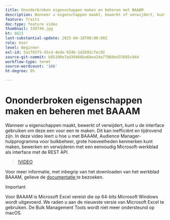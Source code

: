```yaml
---
title: Ononderbroken eigenschappen maken en beheren met BAAAM
description: Wanneer u eigenschappen maakt, bewerkt of verwijdert, kunt u de interface gebruiken om deze een voor een te maken. Dit kan inefficiënt en tijdrovend zijn. In deze video leert u hoe u met BAAAM, Audience Manager-hulpprogramma voor bulkbeheer, grote hoeveelheden kenmerken kunt maken, bewerken en verwijderen met een eenvoudig Microsoft-werkblad als interface met de REST API.
feature: Traits
doc-type: feature video
thumbnail: 330749.jpg
kt: 6621
last-substantial-update: 2025-04-18T00:00:00Z
role: User
level: Beginner
exl-id: 5a1fb5f5-45cd-4ede-924b-1d2b92cfec92
source-git-commit: b85100e7ad39468ba6bea2da77068ed37685c84d
workflow-type: tm+mt
source-wordcount: '166'
ht-degree: 0%

---
```


# Ononderbroken eigenschappen maken en beheren met BAAAM

Wanneer u eigenschappen maakt, bewerkt of verwijdert, kunt u de interface gebruiken om deze een voor een te maken. Dit kan inefficiënt en tijdrovend zijn. In deze video leert u hoe u met BAAAM, Audience Manager-hulpprogramma voor bulkbeheer, grote hoeveelheden kenmerken kunt maken, bewerken en verwijderen met een eenvoudig Microsoft-werkblad als interface met de REST API.

>[!VIDEO](https://video.tv.adobe.com/v/330749/?quality=12&learn=on)

Voor meer informatie, met inbegrip van het downloaden van het werkblad BAAAM, gelieve de [ documentatie ](https://experienceleague.adobe.com/docs/audience-manager/user-guide/reference/bulk-management-tools/bulk-management-intro.html?lang=nl-NL#reference) te bezoeken.

>[!IMPORTANT]
>
>Voor BAAAM is Microsoft Excel vereist die op 64-bits Microsoft Windows wordt uitgevoerd. We raden u aan de nieuwste versie van Microsoft Excel te gebruiken. De Bulk Management Tools wordt niet meer ondersteund op macOS.
